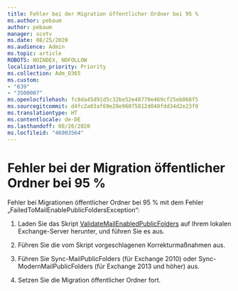 ```yaml
---
title: Fehler bei der Migration öffentlicher Ordner bei 95 %
ms.author: pebaum
author: pebaum
manager: scotv
ms.date: 08/25/2020
ms.audience: Admin
ms.topic: article
ROBOTS: NOINDEX, NOFOLLOW
localization_priority: Priority
ms.collection: Adm_O365
ms.custom:
- "639"
- "3500007"
ms.openlocfilehash: fc8da45d91d5c32be52e48770e469cf25eb068f5
ms.sourcegitcommit: d4fc2a03af69e28e96075812d040fdd34d2e23f0
ms.translationtype: HT
ms.contentlocale: de-DE
ms.lasthandoff: 08/26/2020
ms.locfileid: "46903564"
---
```

# <a name="public-folder-migration-fails-at-95"></a>Fehler bei der Migration öffentlicher Ordner bei 95 %

Fehler bei Migrationen öffentlicher Ordner bei 95 % mit dem Fehler „FailedToMailEnablePublicFoldersException“:

1. Laden Sie das Skript [ValidateMailEnabledPublicFolders](https://aka.ms/ValidateMEPF) auf Ihrem lokalen Exchange-Server herunter, und führen Sie es aus.

2. Führen Sie die vom Skript vorgeschlagenen Korrekturmaßnahmen aus.

3. Führen Sie Sync-MailPublicFolders (für Exchange 2010) oder Sync-ModernMailPublicFolders (für Exchange 2013 und höher) aus.

4. Setzen Sie die Migration öffentlicher Ordner fort.
